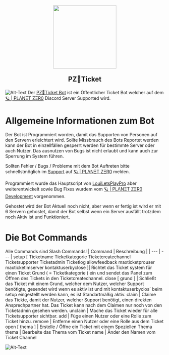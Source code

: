 ## <p align="center"><img src="https://github.com/PLANET-ZER0-Development/.github/blob/412aaddd3fd44e9772d3a14a707c53ffb871ce60/profile/230403.png" style="height:200px"> <p align="center">PZ🎫Ticket</p></p>

<img src="https://github.com/PLANET-ZER0-Development/.github/blob/4f579f203797fd56be1f46a9fa74eb00124b91d9/profile/Logo.png" alt="Alt-Text" title="Logo" />
Der <a href="https://discord.gg/JpStcqah5y">PZ🎫Ticket Bot</a> ist ein Öffentlicher Ticket Bot welcher auf dem <a href="https://discord.gg/JpStcqah5y">🪐 | PLΛNΞT ZΞR0<a> Discord Server Supported wird.
  
# Allgemeine Informationen zum Bot
Der Bot ist Programmiert worden, damit das Supporten von Personen auf den Servern erleichtert wird. Sollte Missbrauch des Bots Reportet werden kann der Bot in einzellfällen gesperrt werden für bestimmte Server oder auch Nutzer. Das ausnutzen von Bugs ist nicht erlaubt und kann auch zur Sperrung im System führen.

  Sollten Fehler / Bugs / Probleme mit dem Bot Auftreten bitte schnellstmöglich im <a href="">Support</a> auf <a href="https://discord.gg/JpStcqah5y">🪐 | PLΛNΞT ZΞR0<a> melden.


  Programmiert wurde das Hauptscript von <a href="https://github.com/LouiLetsPlayPro">LouiLetsPlayPro</a> aber weiterentwickelt sowie Bug Fixes wurdem vom <a href="https://github.com/PLANET-ZER0-Development">🪐 | PLΛNΞT ZΞR0 Development</a> vorgenommen.

Gehostet wird der Bot Aktuell noch nicht, aber wenn er fertig ist wird er mit 6 Servern gehostet, damit der Bot selbst wenn ein Server ausfällt trotzdem noch Aktiv ist und Funktioniert.
  
# Die Bot Commands
  Alle Commands sind Slash Commands!
  | Command | Beschreibung |
| --- | --- |
setup [ Ticketname Ticketkategorie Ticketcreatechannel Ticketsupporter Ticketadmin Ticketlog allowfeedback maxticketprouser maxticketimserver kontaktuserbyclose ]| Richtet das Ticket system für einen Ticket Grund ( = Ticketkategorie ) ein und sendet das Panel zum Öffnen des Tickets in den Ticketcreatechannel.
close [ grund ] | Schließt das Ticket mit einem Grund, welcher dem Nutzer, welcher Support benötigte, gesendet wird wenn es aktiv ist und mit kontaktuserbyclos` beim setup eingestellt werden kann, es ist Standartmäßig aktiv. 
claim | Claime das Tickte, damit der Nutzer, welcher Support benötigt, einen direkten Ansprechpartner hat. Das Ticket kann nach dem Claimen nur noch von den Ticketadmin gesehen werden.
unclaim | Mache das Ticket wieder für alle Ticketsupporter sichtbar.
add | Füge einen Nutzer oder eine Rolle zum Ticket hinzu.
remove | Entferne einen Nutzer oder eine Rolle aus dem Ticket
open [ thema ] | Erstelle / Öffne ein Ticket mit einem Speziellen Thema
thema |  Bearbeite das Thema vom Ticket
name |  Änder den Namen vom Ticket Channel


<img src="https://github.com/PLANET-ZER0-Development/.github/blob/4f579f203797fd56be1f46a9fa74eb00124b91d9/profile/Logo.png" alt="Alt-Text" title="Logo" />
